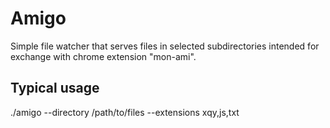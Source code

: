 # Amigo

Simple file watcher that serves files in selected subdirectories intended for
exchange with chrome extension "mon-ami".

## Typical usage

   ./amigo --directory /path/to/files --extensions xqy,js,txt

